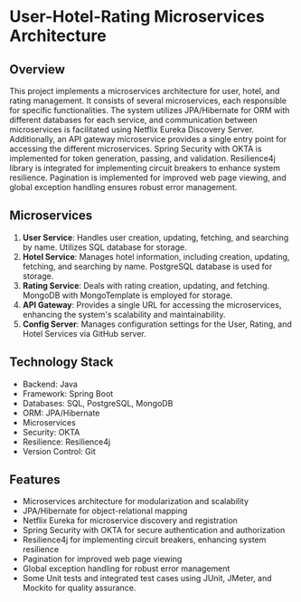 # User-Hotel-Rating Microservices Architecture

## Overview

This project implements a microservices architecture for user, hotel, and rating management. It consists of several microservices, each responsible for specific functionalities. The system utilizes JPA/Hibernate for ORM with different databases for each service, and communication between microservices is facilitated using Netflix Eureka Discovery Server. Additionally, an API gateway microservice provides a single entry point for accessing the different microservices. Spring Security with OKTA is implemented for token generation, passing, and validation. Resilience4j library is integrated for implementing circuit breakers to enhance system resilience. Pagination is implemented for improved web page viewing, and global exception handling ensures robust error management.

## Microservices

1. **User Service**: Handles user creation, updating, fetching, and searching by name. Utilizes SQL database for storage.
2. **Hotel Service**: Manages hotel information, including creation, updating, fetching, and searching by name. PostgreSQL database is used for storage.
3. **Rating Service**: Deals with rating creation, updating, and fetching. MongoDB with MongoTemplate is employed for storage.
4. **API Gateway**: Provides a single URL for accessing the microservices, enhancing the system's scalability and maintainability.
5. **Config Server**: Manages configuration settings for the User, Rating, and Hotel Services via GitHub server.

## Technology Stack

- Backend: Java
- Framework: Spring Boot
- Databases: SQL, PostgreSQL, MongoDB
- ORM: JPA/Hibernate
- Microservices
- Security: OKTA
- Resilience: Resilience4j
- Version Control: Git

## Features

- Microservices architecture for modularization and scalability
- JPA/Hibernate for object-relational mapping
- Netflix Eureka for microservice discovery and registration
- Spring Security with OKTA for secure authentication and authorization
- Resilience4j for implementing circuit breakers, enhancing system resilience
- Pagination for improved web page viewing
- Global exception handling for robust error management
- Some Unit tests and integrated test cases using JUnit, JMeter, and Mockito for quality assurance.
